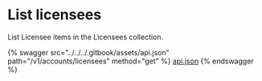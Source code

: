# List licensees

List Licensee items in the Licensees collection.

{% swagger src="../../../.gitbook/assets/api.json" path="/v1/accounts/licensees" method="get" %}
[api.json](../../../.gitbook/assets/api.json)
{% endswagger %}
